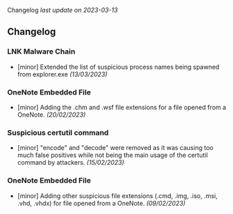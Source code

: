 Changelog _last update on 2023-03-13_

## Changelog

### LNK Malware Chain
  - [minor] Extended the list of suspicious process names being spawned from explorer.exe _(13/03/2023)_
    
### OneNote Embedded File
  - [minor] Adding the .chm and .wsf file extensions for a file opened from a OneNote. _(20/02/2023)_
    
### Suspicious certutil command
  - [minor] "encode" and "decode" were removed as it was causing too much false positives while not being the main usage of the certutil command by attackers. _(15/02/2023)_
    
### OneNote Embedded File
  - [minor] Adding other suspicious file extensions (.cmd, .img, .iso, .msi, .vhd, .vhdx) for file opened from a OneNote. _(09/02/2023)_
    